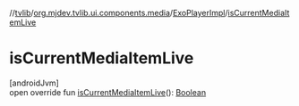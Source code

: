 //[tvlib](../../../index.md)/[org.mjdev.tvlib.ui.components.media](../index.md)/[ExoPlayerImpl](index.md)/[isCurrentMediaItemLive](is-current-media-item-live.md)

# isCurrentMediaItemLive

[androidJvm]\
open override fun [isCurrentMediaItemLive](is-current-media-item-live.md)(): [Boolean](https://kotlinlang.org/api/latest/jvm/stdlib/kotlin/-boolean/index.html)
